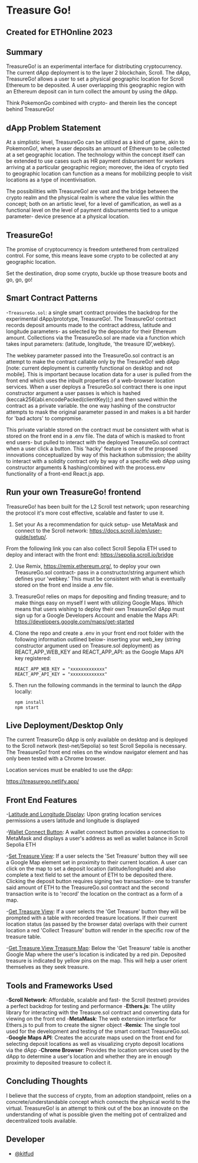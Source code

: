 
# Treasure Go! 

## Created for ETHOnline 2023 

## Summary
TreasureGo! is an experimental interface for distributing cryptocurrency. The current dApp deployment is to the layer 2 blockchain, Scroll. The dApp, TreasureGo! allows a user to set a physical geographic location for Scroll Ethereum to be deposited. A user overlapping this geographic region with an Ethereum deposit can in turn collect the amount by using the dApp. 

Think PokemonGo combined with crypto- and therein lies the concept behind TreasureGo!

## dApp Problem Statement
At a simplistic level, TreasureGo can be utilized as a kind of game, akin to PokemonGo!, where a user deposits an amount of Ethereum to be collected at a set geographic location. The technology within the concept itself can be extended to use cases such as HR payment disbursement for workers arriving at a particular geographic region; moreover, the idea of crypto tied to geographic location can function as a means for mobilizing people to visit locations as a type of incentivisation. 

The possibilities with TreasureGo! are vast and the bridge between the crypto realm and the physical realm is where the value lies within the concept; both on an artistic level, for a level of gamification, as well as a functional level on the level of payment disbursements tied to a unique parameter- device presence at a physical location. 

## TreasureGo! 
The promise of cryptocurrency is freedom untethered from centralized control. For some, this means leave some crypto to be collected at any geographic location. 

Set the destination, drop some crypto, buckle up those treasure boots and go, go, go! 

## Smart Contract Patterns
-`TreasureGo.sol`: a single smart contract provides the backdrop for the experimental dApp/prototype, TreasureGo!. The TreasureGo! contract records deposit amounts made to the contract address, latitude and longitude parameters- as selected by the depositor for their Ethereum amount. Collections via the TreasureGo.sol are made via a function which takes input parameters: (latitude, longitude, 'the treasure ID’,webkey).

The webkey parameter passed into the TreasureGo.sol contract is an attempt to make the contract callable only by the TresureGo! web dApp [note: current deployment is currently functional on desktop and not mobile]. This is important because location data for a user is pulled from the front end which uses the inbuilt properties of a web-browser location services. When a user deploys a TresureGo.sol contract there is one input constructor argument a user passes is which is hashed (keccak256(abi.encodePacked(clientKey));) and then saved within the contract as a private variable. the one way hashing of the constructor attempts to mask the original parameter passed in and makes is a bit harder for 'bad actors' to compromise. 

This private variable stored on the contract must be consistent with what is stored on the front end in a .env file. The data of which is masked to front end users- but pulled to interact with the deployed TreasureGo.sol contract when a user click a button. This 'hacky' feature is one of the proposed innovations conceptualized by way of this hackathon submission; the ability to interact with a solidity contract only by way of a specific web dApp using constructor arguments & hashing/combined with the process.env functionality of a front-end React.js app. 

## Run your own TreasureGo! frontend
TreasureGo! has been built for the L2 Scroll test network; upon researching the protocol it's more cost effective, scalable and faster to use it. 

1. Set your As a recommendation for quick setup- use MetaMask and connect to the Scroll network: https://docs.scroll.io/en/user-guide/setup/. 

From the following link you can also collect Scroll Sepolia ETH used to deploy and interact with the front end: https://sepolia.scroll.io/bridge


2. Use Remix, https://remix.ethereum.org/, to deploy your own TreasureGo.sol contract- pass in a constructor/string argument which defines your 'webkey.' This must be consistent with what is eventually stored on the front end inside a .env file. 

3. TreasureGo! relies on maps for depositing and finding treasure; and to make things easy on myself I went with utilizing Google Maps. Which means that users wishing to deploy their own TreasureGo! dApp must sign up for a Google Developers Account and enable the Maps API: https://developers.google.com/maps/get-started

4. Clone the repo and create a .env in your front end root folder with the following information outlined below- inserting your web_key (string constructor argument used on Treasure.sol deployment) as REACT_APP_WEB_KEY and REACT_APP_API: as the Google Maps API key registered:


    ```
    REACT_APP_WEB_KEY = "xxxxxxxxxxxxx"
    REACT_APP_API_KEY = "xxxxxxxxxxxxx"
    ```


5. Then run the following commands in the terminal to launch the dApp locally:
    
    ```
    npm install 
    npm start 
    ```
   

## Live Deployment/Desktop Only

The current TreasureGo dApp is only available on desktop and is deployed to the Scroll network (test-net/Sepolia) so test Scroll Sepolia is necessary. The TreasureGo! front end relies on the window navigator element and has only been tested with a Chrome browser. 

Location services must be enabled to use the dApp:

https://treasurego.netlify.app/

## Front End Features
-<ins>Latitude and Longitude Display</ins>: Upon grating location services permissions a users latitude and longitude is displayed

-<ins>Wallet Connect Button</ins>: A wallet connect button provides a connection to MetaMask and displays a user's address as well as wallet balance in Scroll Sepolia ETH

-<ins>Set Treasure View</ins>: If a user selects the 'Set Treasure' button they will see a Google Map element set in proximity to their current location. A user can click on the map to set a deposit location (latitude/longitude) and also complete a text field to set the amount of ETH to be deposited there. Clicking the deposit button requires signing two transaction- one to transfer said amount of ETH to the TreasureGo.sol contract and the second transaction write is to 'record' the location on the contract as a form of a map. 

-<ins>Get Treasure View</ins>: If a user selects the 'Get Treasure' button they will be prompted with a table with recorded treasure locations. If their current location status (as passed by the browser data) overlaps with their current location a red 'Collect Treasure' button will render in the specific row of the treasure table. 

-<ins>Get Treasure View Treasure Map</ins>: Below the 'Get Treasure' table is another Google Map where the user's location is indicated by a red pin. Deposited treasure is indicated by yellow pins on the map. This will help a user orient themselves as they seek treasure. 

## Tools and Frameworks Used
-<strong>Scroll Network</strong>: Affordable, scalable and fast- the Scroll (testnet) provides a perfect backdrop for testing and performance
-<strong>Ethers.js</strong>: The utility library for interacting with the Treasure.sol contract and converting data for viewing on the front end
-<strong>MetaMask</strong>: The web extension interface for Ethers.js to pull from to create the signer object
-<strong>Remix</strong>: The single tool used for the development and testing of the smart contract TreasureGo.sol.
-<strong>Google Maps API</strong>: Creates the accurate maps used on the front end for selecting deposit locations as well as visualizing crypto deposit locations via the dApp
-<strong>Chrome Browser</strong>: Provides the location services used by the dApp to determine a user's location and whether they are in enough proximity to deposited treasure to collect it. 

## Concluding Thoughts

I believe that the success of crypto, from an adoption standpoint, relies on a concrete/understandable concept which connects the physical world to the virtual. TreasureGo! is an attempt to think out of the box an innovate on the understanding of what is possible given the melting pot of centralized and decentralized tools available. 

## Developer
- [@kitfud](https://github.com/kitfud)
